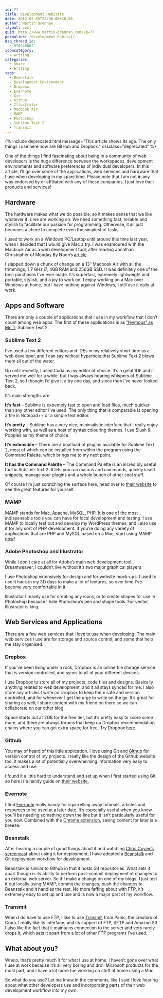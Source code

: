 ```yaml
---
id: 77
title: Development Habitats
date: 2012-08-08T22:36:08+10:00
author: Martin Brennan
layout: post
guid: http://www.martin-brennan.com/?p=77
permalink: /development-habitat/
dsq_thread_id:
  - 970946862
iconcategory:
  - writing
categories:
  - Share
  - Writing
tags:
  - Beanstalk
  - Development Environment
  - Dropbox
  - Evernote
  - Git
  - Github
  - Illustrator
  - Macbook Air
  - MAMP
  - Photoshop
  - Sublime Text 2
  - Transmit
---
```


{% include deprecated.html message="This article shows its age. The only things I use here now are GitHub and Dropbox." cssclass="deprecated" %}

One of the things I find fascinating about being in a community of web developers is the huge difference between the workspaces, development environments and software preferences of individual developers. In this article, I’ll go over some of the applications, web services and hardware that I use when developing in my spare time. Please note that I am not in any way endorsed by or affiliated with any of these companies, I just love their products and services!<!--more-->

## Hardware

The hardware makes what we do possible, so it makes sense that we like whatever it is we are working on. We need something fast, reliable and stylish to facilitate our passion for programming. Otherwise, it all just becomes a chore to complete even the simplest of tasks.

I used to work on a Windows PC/Laptop until around this time last year, when I decided that I would give Mac a try. I was enamoured with the Macbook Air as a web development tool, after reading Jonathan Christopher of Monday By Noon’s [article](http://mondaybynoon.com/20110712/macbook-air-web-development/).

I slapped down a chunk of change on a 13&#8243; Macbook Air with all the trimmings; 1.7 GHz i7, 4GB RAM and 256GB SSD. It was definitely one of the best purchases I’ve ever made. It’s superfast, extremely lightweight and portable, stylish, and a joy to work on. I enjoy working on a Mac over Windows at home, but I have nothing against Windows, I still use it daily at work.

## Apps and Software

There are only a couple of applications that I use in my workflow that I don’t count among web apps. The first of these applications is as [“feymous” as Mr. T](http://youtu.be/BmQGxzIUVbk?t=3m40s); Sublime Text 2.

### Sublime Text 2

I’ve used a few different editors and IDEs in my relatively short time as a web developer, and I can say without hyperbole that Sublime Text 2 blows them all out of the water.

Up until recently, I used Coda as my editor of choice. It’s a great IDE and it served me well for a while, but I was always hearing whispers of Sublime Text 2, so I thought I’d give it a try one day, and since then I’ve never looked back.

It’s main strengths are:

**It’s fast** &#8211; Sublime is extremely fast to open and load files, much quicker than any other editor I’ve used. The only thing that is comparable is opening a file in Notepad++ or a simple text editor.

**It’s pretty** &#8211; Sublime has a very nice, minimalistic interface that I really enjoy working with, as well as a host of syntax colouring themes. I use Slush & Poppies as my theme of choice.

**It’s extensible** &#8211; There are a boatload of plugins available for Sublime Text 2, most of which can be installed from within the program using the Command Palette, which brings me to my next point.

**It has the Command Palette** &#8211; The Command Palette is an incredibly useful tool in Sublime Text 2. It lets you run macros and commands, quickly insert snippets, manage your plugins and a whole bunch of other cool stuff.

Of course I’m just scratching the surface here, head over to [their website](http://www.sublimetext.com/) to see the great features for yourself.

### MAMP

MAMP stands for Mac, Apache, MySQL, PHP. It is one of the most indispensable tools you can have for local development and testing. I use MAMP to locally test out and develop my WordPress themes, and I also use it for any sort of PHP development. If you’re doing any variety of applications that are PHP and MySQL based on a Mac, start using MAMP [now](http://www.mamp.info/en/index.html)!

### Adobe Photoshop and Illustrator

While I don’t care at all for Adobe’s main web development tool, Dreamweaver, I couldn’t live without it’s two major graphical players.

I use Photoshop extensively for design and for website mock-ups. I used to use it back in my 3D days to make a lot of textures, so over time I’ve become very comfortable in it.

Illustrator I mainly use for creating any icons, or to create shapes for use in Photoshop because I hate Photoshop’s pen and shape tools. For vector, Illustrator is king.

## Web Services and Applications

There are a few web services that I love to use when developing. The main web services I use are for storage and source control, and some that help me stay organised.

### Dropbox

If you’ve been living under a rock, Dropbox is an online file storage service that is version controlled, and syncs to all of your different devices.

I use Dropbox to store all of my projects, code files and designs. Basically anything related to web development, and it all stays synced for me. I also store any articles I write on Dropbox to keep them safe and version controlled, and for whenever I get the urge to write on the go. It’s great for sharing as well; I share content with my friend on there so we can collaborate on our other blog.

Space starts out at 2GB for the free tier, but it’s pretty easy to score some more, and there are always forums that keep up Dropbox recommendation chains where you can get extra space for free. Try Dropbox [here](http://www.dropbox.com).

### Github

You may of heard of this little application. I love using Git and [Github](http://www.github.com) for version control of my projects. I really like the design of the Github website too, it makes a lot of potentially overwhelming information very easy to access and use.

I found it a little hard to understand and set up when I first started using Git, so here is a handy guide on [their website.](https://help.github.com/articles/set-up-git)

### Evernote

I find [Evernote](http://evernote.com/) really handy for squirrelling away tutorials, articles and resources to be used at a later date. It’s especially useful when you know you’ll be needing something down the line but it isn’t particularly useful for you now. Combined with the [Chrome extension](https://chrome.google.com/webstore/detail/pioclpoplcdbaefihamjohnefbikjilc), saving content for later is a breeze.

### Beanstalk

After hearing a couple of good things about it and watching [Chris Coyier’s screencast](http://css-tricks.com/video-screencasts/109-getting-off-ftp-and-onto-git-deployment-with-beanstalk/) about using it for deployment, I have adopted a [Beanstalk](http://beanstalkapp.com/) and Git deployment workflow for development.

Beanstalk is similar to Github in that it hosts Git repositories. What sets it apart though is its ability to perform post-commit deployment of changes to an external web server. So if I make a change on one of my blogs, I just test it out locally using MAMP, commit the changes, push the changes to Beanstalk and it handles the rest. No more faffing about with FTP, it’s extremely easy to set up and use and is now a major part of my workflow.

### Transmit

When I do have to use FTP, I like to use [Transmit](http://panic.com/transmit/) from Panic, the creators of Coda. I really like its interface, and its support of FTP, SFTP and Amazon S3. I also like the fact that it maintains connection to the server and very rarely drops it, which sets it apart from a lot of other FTP programs I’ve used.

## What about you?

Whelp, that’s pretty much it for what I use at home. I haven’t gone over what I use at work because it’s all very boring and droll Microsoft products for the most part, and I have a lot more fun working on stuff at home using a Mac.

So what do you use? Let me know in the comments, like I said I love hearing about what other developers use and incorporating parts of their web development workflow into my own.
